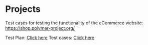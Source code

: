 # Projects
Test cases for testing the functionality of the eCommerce website: https://shop.polymer-project.org/

Test Plan: [Click here](https://docs.google.com/spreadsheets/d/1jDyEX40qKF2tGFQMpngKFQ9DbOEHLuIdkI5vmtV2FzU/edit?usp=sharing)
Test cases: [Click here](https://docs.google.com/spreadsheets/d/1jDyEX40qKF2tGFQMpngKFQ9DbOEHLuIdkI5vmtV2FzU/edit?usp=sharing)
